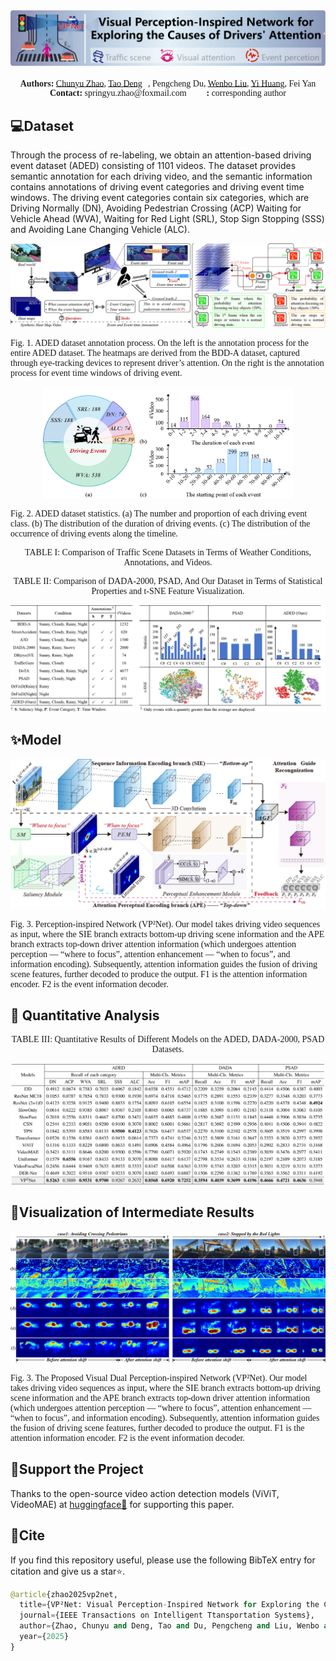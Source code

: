 <div align="center">

<img src="assert/logo.jpg" alt="logo"/>

<p style="font-family:Georgia; font-size:14px;">
<b>Authors:</b> <a href="https://scholar.google.com/citations?user=IOeG3ygAAAAJ&hl=zh-CN" target="_blank">Chunyu Zhao</a>, 
<a href="https://scholar.google.com/citations?user=WQ2hfUYAAAAJ&hl=zh-CN" target="_blank">Tao Deng</a><sup>📧</sup>, 
Pengcheng Du, 
<a href="https://scholar.google.com/citations?user=evBOeoAAAAAJ&hl=zh-CN" target="_blank">Wenbo Liu</a>, 
<a href="https://scholar.google.com/citations?hl=zh-CN&user=q3kc2R8AAAAJ" target="_blank">Yi Huang</a>, 
Fei Yan
<br>
<b>Contact: </b>springyu.zhao@foxmail.com&nbsp;&nbsp;&nbsp;&nbsp;&nbsp;&nbsp;<b>📧:</b> corresponding author
</p>

</div>

## 💻Dataset

Through the process of re-labeling, we obtain an attention-based driving event dataset (ADED) consisting of 1101 videos. The dataset provides semantic annotation for each driving video, and the semantic information contains annotations of driving event categories and driving event time windows. The driving event categories contain six categories, which are Driving Normally (DN), Avoiding Pedestrian Crossing (ACP) Waiting for Vehicle Ahead (WVA), Waiting for Red Light (SRL), Stop Sign Stopping (SSS) and Avoiding Lane Changing Vehicle (ALC).

<div align="center">

<img src="assert/dataset_make.jpg" alt="dataset_make"/>

</div>

<div align="left">

<p style="font-family:Georgia; font-size:14px;">
Fig. 1. ADED dataset annotation process. On the left is the annotation process for the entire ADED dataset. The heatmaps are derived from the BDD-A dataset, captured through eye-tracking devices to represent driver’s attention. On the right is the annotation process for event time windows of driving event.

</p>

</div>

<div align="center">

<img src="assert/dataset_show.jpg" alt="dataset_show" width="400" height="auto"/>

</div>

<div align="left">

<p style="font-family:Georgia; font-size:14px;">
Fig. 2. ADED dataset statistics. (a) The number and proportion of each driving event class. (b) The distribution of the duration of driving events. (c) The distribution of the occurrence of driving events along the timeline.
</p>

</div>

<div align="center">

<p style="font-family:Georgia; font-size:14px;">
TABLE I: Comparison of Traffic Scene Datasets in Terms of Weather Conditions, Annotations, and Videos.
</p>
</div>

<div align="center">

<p style="font-family:Georgia; font-size:14px;">
TABLE II: Comparison of DADA-2000, PSAD, And Our Dataset in Terms of Statistical Properties and t-SNE Feature Visualization.
</p>
</div>

<div align="center">

<img src="assert/dataset_compare1.jpg" alt="dataset_c"/>

</div>


## ✨Model

<div align="center">

<img src="assert/model.jpg" alt="model"/>

</div>


<div align="left">

<p style="font-family:Georgia; font-size:14px;">
Fig. 3. Perception-inspired Network (VP²Net). Our model takes driving video sequences as input, where the SIE branch extracts bottom-up driving scene information and the APE branch extracts top-down driver attention information (which undergoes attention perception — “where to focus”, attention enhancement — “when to focus”, and information encoding). Subsequently, attention information guides the fusion of driving scene features, further decoded to produce the output. F1 is the attention information encoder. F2 is the event information decoder.

</p>
</div>


## 🚀 Quantitative Analysis

<div align="center">

<p style="font-family:Georgia; font-size:14px;">
TABLE III: Quantitative Results of Different Models on the ADED, DADA-2000, PSAD Datasets.
</p>
</div>

<div align="center">

<img src="assert/compare.jpg" alt="compare"/>

</div>

## 🚀Visualization of Intermediate Results

<div align="center">

<img src="assert/feature.jpg" alt="feature"/>

</div>

<div align="left">

<p style="font-family:Georgia; font-size:14px;">
Fig. 3. The Proposed Visual Dual Perception-inspired Network (VP²Net). Our model takes driving video sequences as input, where the SIE branch extracts bottom-up driving scene information and the APE branch extracts top-down driver attention information (which undergoes attention perception — “where to focus”, attention enhancement — “when to focus”, and information encoding). Subsequently, attention information guides the fusion of driving scene features, further decoded to produce the output. F1 is the attention information encoder. F2 is the event information decoder.

</p>
</div>



## 💖Support the Project

Thanks to the open-source video action detection models (ViViT, VideoMAE) at [huggingface🤗][10]  for supporting this paper.

[10]: https://huggingface.curated.co/	"huggingface"

## 📄Cite

If you find this repository useful, please use the following BibTeX entry for citation  and give us a star⭐.

```python
@article{zhao2025vp2net, 
  title={VP²Net: Visual Perception-Inspired Network for Exploring the Causes of Drivers’ Attention Shift}, 
  journal={IEEE Transactions on Intelligent Ttansportation Systems}, 
  author={Zhao, Chunyu and Deng, Tao and Du, Pengcheng and Liu, Wenbo and Huang, Yi and Yan, Fei}, 
  year={2025}
}
```

